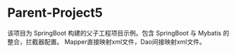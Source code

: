 # Parent-Project5
  该项目为 SpringBoot 构建的父子工程项目示例。包含 SpringBoot 与 Mybatis 的整合，拦截器配置。
  Mapper直接映射xml文件，Dao间接映射xml文件。
